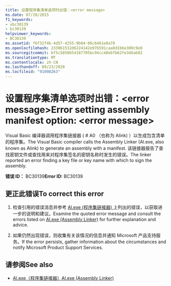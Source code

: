 ```yaml
---
title: 设置程序集清单选项时出错：<error message>
ms.date: 07/20/2015
f1_keywords:
- vbc30139
- bc30139
helpviewer_keywords:
- BC30139
ms.assetid: f6f32f4b-4d57-4255-9b04-06c6461e0a78
ms.openlocfilehash: 233061532d6224142e97b591caa8d1b6e380c9e8
ms.sourcegitcommit: bf5c5850654187705bc94cc40ebfb62fe346ab02
ms.translationtype: MT
ms.contentlocale: zh-CN
ms.lasthandoff: 09/23/2020
ms.locfileid: "91098263"
---
```

# <a name="error-setting-assembly-manifest-option-error-message"></a><span data-ttu-id="db35d-102">设置程序集清单选项时出错：\<error message></span><span class="sxs-lookup"><span data-stu-id="db35d-102">Error setting assembly manifest option: \<error message></span></span>

<span data-ttu-id="db35d-103">Visual Basic 编译器调用程序集链接器 ( # A0 （也称为 Alink) ）以生成包含清单的程序集。</span><span class="sxs-lookup"><span data-stu-id="db35d-103">The Visual Basic compiler calls the Assembly Linker (Al.exe, also known as Alink) to generate an assembly with a manifest.</span></span> <span data-ttu-id="db35d-104">该链接器报告了查找密钥文件或查找用来对程序集签名的密钥名称时发生的错误。</span><span class="sxs-lookup"><span data-stu-id="db35d-104">The linker reported an error finding a key file or key name with which to sign the assembly.</span></span>  
  
 <span data-ttu-id="db35d-105">**错误 ID：** BC30139</span><span class="sxs-lookup"><span data-stu-id="db35d-105">**Error ID:** BC30139</span></span>  
  
## <a name="to-correct-this-error"></a><span data-ttu-id="db35d-106">更正此错误</span><span class="sxs-lookup"><span data-stu-id="db35d-106">To correct this error</span></span>  
  
1. <span data-ttu-id="db35d-107">检查引用的错误消息并参考 [Al.exe (程序集链接器) ](../../framework/tools/al-exe-assembly-linker.md) 上列出的错误，以获取进一步的说明和建议。</span><span class="sxs-lookup"><span data-stu-id="db35d-107">Examine the quoted error message and consult the errors listed on [Al.exe (Assembly Linker)](../../framework/tools/al-exe-assembly-linker.md) for further explanation and advice.</span></span>  
  
2. <span data-ttu-id="db35d-108">如果仍然出现错误，则收集有关该情况的信息并通知 Microsoft 产品支持服务。</span><span class="sxs-lookup"><span data-stu-id="db35d-108">If the error persists, gather information about the circumstances and notify Microsoft Product Support Services.</span></span>  
  
## <a name="see-also"></a><span data-ttu-id="db35d-109">请参阅</span><span class="sxs-lookup"><span data-stu-id="db35d-109">See also</span></span>

- [<span data-ttu-id="db35d-110">Al.exe（程序集链接器）</span><span class="sxs-lookup"><span data-stu-id="db35d-110">Al.exe (Assembly Linker)</span></span>](../../framework/tools/al-exe-assembly-linker.md)
